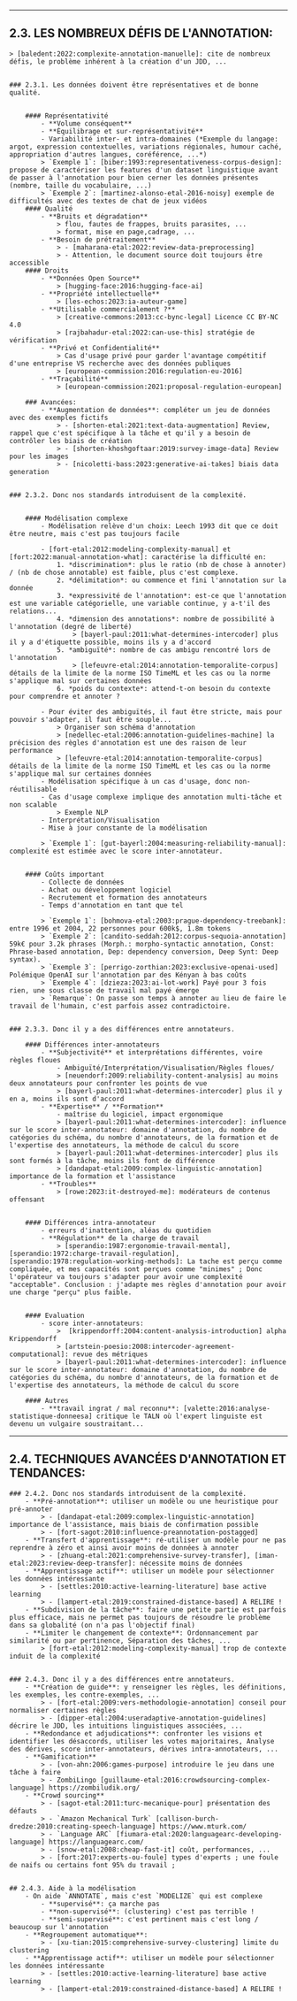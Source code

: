 ----------
## 2.3. LES NOMBREUX DÉFIS DE L'ANNOTATION:
	
	> [baledent:2022:complexite-annotation-manuelle]: cite de nombreux défis, le problème inhérent à la création d'un JDD, ...
	
	
	### 2.3.1. Les données doivent être représentatives et de bonne qualité.
		
		
		#### Représentativité
			- **Volume conséquent**
			- **Équilibrage et sur-représentativité**
			- Variabilité inter- et intra-domaines (*Exemple du langage: argot, expression contextuelles, variations régionales, humour caché, appropriation d'autres langues, coréférence, ...*)
			> `Exemple 1`: [biber:1993:representativeness-corpus-design]: propose de caractériser les features d'un dataset linguistique avant de passer à l'annotation pour bien cerner les données présentes (nombre, taille du vocabulaire, ...)
			> `Exemple 2`: [martinez-alonso-etal-2016-noisy] exemple de difficultés avec des textes de chat de jeux vidéos
		#### Qualité
			- **Bruits et dégradation**
				> flou, fautes de frappes, bruits parasites, ...
				> format, mise en page,cadrage, ...
			- **Besoin de prétraitement**
				> - [maharana-etal:2022:review-data-preprocessing]
				> - Attention, le document source doit toujours être accessible
		#### Droits
			- **Données Open Source**
				> [hugging-face:2016:hugging-face-ai]
			- **Propriété intellectuelle**
				> [les-echos:2023:ia-auteur-game]
			- **Utilisable commercialement ?**
				> [creative-commons:2013:cc-bync-legal] Licence CC BY-NC 4.0
				> [rajbahadur-etal:2022:can-use-this] stratégie de vérification
			- **Privé et Confidentialité**
				> Cas d'usage privé pour garder l'avantage compétitif d'une entreprise VS recherche avec des données publiques
				> [european-commission:2016:regulation-eu-2016]
			- **Traçabilité**
				> [european-commission:2021:proposal-regulation-european]
				
		### Avancées:
			- **Augmentation de données**: compléter un jeu de données avec des exemples fictifs
				> - [shorten-etal:2021:text-data-augmentation] Review, rappel que c'est spécifique à la tâche et qu'il y a besoin de contrôler les biais de création
				> - [shorten-khoshgoftaar:2019:survey-image-data] Review pour les images
				> - [nicoletti-bass:2023:generative-ai-takes] biais data generation
		
		
	### 2.3.2. Donc nos standards introduisent de la complexité.
		
		
		#### Modélisation complexe
			- Modélisation relève d'un choix: Leech 1993 dit que ce doit être neutre, mais c'est pas toujours facile
			
			- [fort-etal:2012:modeling-complexity-manual] et [fort:2022:manual-annotation-what]: caractérise la difficulté en:
				1. *discrimination*: plus le ratio (nb de chose à annoter) / (nb de chose annotable) est faible, plus c'est complexe.
				2. *délimitation*: ou commence et fini l'annotation sur la donnée
				3. *expressivité de l'annotation*: est-ce que l'annotation est une variable catégorielle, une variable continue, y a-t'il des relations...
				4. *dimension des annotations*: nombre de possibilité à l'annotation (degré de liberté)
					> [bayerl-paul:2011:what-determines-intercoder] plus il y a d'étiquette possible, moins ils y a d'accord
				5. *ambiguïté*: nombre de cas ambigu rencontré lors de l'annotation
					> [lefeuvre-etal:2014:annotation-temporalite-corpus] détails de la limite de la norme ISO TimeML et les cas ou la norme s'applique mal sur certaines données
				6. *poids du contexte*: attend-t-on besoin du contexte pour comprendre et annoter ?
			
			- Pour éviter des ambiguïtés, il faut être stricte, mais pour pouvoir s'adapter, il faut être souple... 
				> Organiser son schéma d'annotation
				> [nedellec-etal:2006:annotation-guidelines-machine] la précision des règles d'annotation est une des raison de leur performance
				> [lefeuvre-etal:2014:annotation-temporalite-corpus] détails de la limite de la norme ISO TimeML et les cas ou la norme s'applique mal sur certaines données
			- Modélisation spécifique à un cas d'usage, donc non-réutilisable
			- Cas d'usage complexe implique des annotation multi-tâche et non scalable
				> Exemple NLP
			- Interprétation/Visualisation
			- Mise à jour constante de la modélisation
			
			> `Exemple 1`: [gut-bayerl:2004:measuring-reliability-manual]: complexité est estimée avec le score inter-annotateur.
		
		
		#### Coûts important
			- Collecte de données
			- Achat ou développement logiciel
			- Recrutement et formation des annotateurs
			- Temps d'annotation en tant que tel
			
			> `Exemple 1`: [bohmova-etal:2003:prague-dependency-treebank]: entre 1996 et 2004, 22 personnes pour 600k$, 1.8m tokens
			> `Exemple 2`: [candito-seddah:2012:corpus-sequoia-annotation] 59k€ pour 3.2k phrases (Morph.: morpho-syntactic annotation, Const: Phrase-based annotation, Dep: dependency conversion, Deep Synt: Deep syntax).
			> `Exemple 3`: [perrigo-zorthian:2023:exclusive-openai-used] Polémique OpenAI sur l'annotation par des Kényan à bas coûts
			> `Exemple 4`: [dzieza:2023:ai-lot-work] Payé pour 3 fois rien, une sous classe de travail mal payé émerge
			> `Remarque`: On passe son temps à annoter au lieu de faire le travail de l'humain, c'est parfois assez contradictoire.
		
		
	### 2.3.3. Donc il y a des différences entre annotateurs.
		
		#### Différences inter-annotateurs
			- **Subjectivité** et interprétations différentes, voire règles floues
				- Ambiguïté/Interprétation/Visualisation/Règles floues/
				> [neuendorf:2009:reliability-content-analysis] au moins deux annotateurs pour confronter les points de vue
				> [bayerl-paul:2011:what-determines-intercoder] plus il y en a, moins ils sont d'accord
			- **Expertise** / **Formation**
				- maîtrise du logiciel, impact ergonomique
				> [bayerl-paul:2011:what-determines-intercoder]: influence sur le score inter-annotateur: domaine d'annotation, du nombre de catégories du schéma, du nombre d'annotateurs, de la formation et de l'expertise des annotateurs, la méthode de calcul du score
				> [bayerl-paul:2011:what-determines-intercoder] plus ils sont formés à la tâche, moins ils font de différence
				> [dandapat-etal:2009:complex-linguistic-annotation] importance de la formation et l'assistance
			- **Troubles**
				> [rowe:2023:it-destroyed-me]: modérateurs de contenus offensant
		
		
		#### Différences intra-annotateur
			- erreurs d'inattention, aléas du quotidien
			- **Régulation** de la charge de travail
				> [sperandio:1987:ergonomie-travail-mental], [sperandio:1972:charge-travail-regulation], [sperandio:1978:regulation-working-methods]: La tache est perçu comme compliquée, et mes capacités sont perçues comme "minimes" ; Donc l'opérateur va toujours s'adapter pour avoir une complexité "acceptable". Conclusion : j'adapte mes règles d'annotation pour avoir une charge "perçu" plus faible.
		
		
		#### Evaluation
			- score inter-annotateurs:
				>  [krippendorff:2004:content-analysis-introduction] alpha Krippendorff
				> [artstein-poesio:2008:intercoder-agreement-computational]: revue des métriques
				> [bayerl-paul:2011:what-determines-intercoder]: influence sur le score inter-annotateur: domaine d'annotation, du nombre de catégories du schéma, du nombre d'annotateurs, de la formation et de l'expertise des annotateurs, la méthode de calcul du score
		
		#### Autres
			- **travail ingrat / mal reconnu**: [valette:2016:analyse-statistique-donneesa] critique le TALN où l'expert linguiste est devenu un vulgaire soustraitant...
		
----------
## 2.4. TECHNIQUES AVANCÉES D'ANNOTATION ET TENDANCES:
	

		
	### 2.4.2. Donc nos standards introduisent de la complexité.
		- **Pré-annotation**: utiliser un modèle ou une heuristique pour pré-annoter
			> - [dandapat-etal:2009:complex-linguistic-annotation] importance de l'assistance, mais biais de confirmation possible
			> - [fort-sagot:2010:influence-preannotation-postagged]
		- **Transfert d'apprentissage**: ré-utiliser un modèle pour ne pas reprendre à zéro et ainsi avoir moins de données à annoter
			> - [zhuang-etal:2021:comprehensive-survey-transfer], [iman-etal:2023:review-deep-transfer]: nécessite moins de données
		- **Apprentissage actif**: utiliser un modèle pour sélectionner les données intéressante
			> - [settles:2010:active-learning-literature] base active learning
			> - [lampert-etal:2019:constrained-distance-based] A RELIRE !
		- **Subdivision de la tâche**: faire une petite partie est parfois plus efficace, mais ne permet pas toujours de résoudre le problème dans sa globalité (on n'a pas l'objectif final)
		- **Limiter le changement de contexte**: Ordonnancement par similarité ou par pertinence, Séparation des tâches, ...
			> [fort-etal:2012:modeling-complexity-manual] trop de contexte induit de la complexité
		
		
	### 2.4.3. Donc il y a des différences entre annotateurs.
		- **Création de guide**: y renseigner les règles, les définitions, les exemples, les contre-exemples, ...
			> - [fort-etal:2009:vers-methodologie-annotation] conseil pour normaliser certaines règles
			> - [dipper-etal:2004:useradaptive-annotation-guidelines] décrire le JDD, les intuitions linguistiques associées, ...
		- **Redondance et adjudications**: confronter les visions et identifier les désaccords, utiliser les votes majoritaires, Analyse des dérives, score inter-annotateurs, dérives intra-annotateurs, ...
		- **Gamification**
			> - [von-ahn:2006:games-purpose] introduire le jeu dans une tâche à faire
			> - ZombiLingo [guillaume-etal:2016:crowdsourcing-complex-language] https://zombiludik.org/
		- **Crowd sourcing**
			> - [sagot-etal:2011:turc-mecanique-pour] présentation des défauts
			> - `Amazon Mechanical Turk` [callison-burch-dredze:2010:creating-speech-language] https://www.mturk.com/
			> - `Language ARC` [fiumara-etal:2020:languagearc-developing-language] https://languagearc.com/
			> - [snow-etal:2008:cheap-fast-it] coût, performances, ...
			> - [fort:2017:experts-ou-foule] types d'experts ; une foule de naifs ou certains font 95% du travail ;  
		
		
	## 2.4.3. Aide à la modélisation
		- On aide `ANNOTATE`, mais c'est `MODELIZE` qui est complexe
			- **supervisé**: ça marche pas
			- **non-supervisé**: (clustering) c'est pas terrible !
			- **semi-supervisé**: c'est pertinent mais c'est long / beaucoup sur l'annotation
		- **Regroupement automatique**:
			> - [xu-tian:2015:comprehensive-survey-clustering] limite du clustering
		- **Apprentissage actif**: utiliser un modèle pour sélectionner les données intéressante
			> - [settles:2010:active-learning-literature] base active learning
			> - [lampert-etal:2019:constrained-distance-based] A RELIRE !